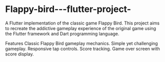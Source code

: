 # Flappy-bird---flutter-project-
A Flutter implementation of the classic game Flappy Bird. This project aims to recreate the addictive gameplay experience of the original game using the Flutter framework and Dart programming language.


Features
Classic Flappy Bird gameplay mechanics.
Simple yet challenging gameplay.
Responsive tap controls.
Score tracking.
Game over screen with score display.




